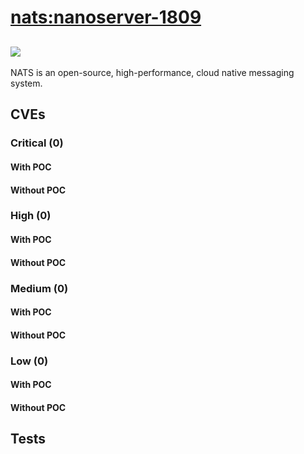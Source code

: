 # [nats:nanoserver-1809](https://hub.docker.com/_/nats?tab=tags)
![](https://img.shields.io/static/v1?label=tag&message=nanoserver-1809&color=blue)
---
<p>
NATS is an open-source, high-performance, cloud native messaging system.
</p>

## CVEs
### Critical (0)
#### With POC

#### Without POC


### High (0)
#### With POC

#### Without POC


### Medium (0)
#### With POC

#### Without POC


### Low (0)
#### With POC

#### Without POC


## Tests
